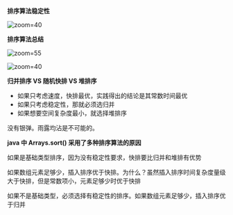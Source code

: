 **排序算法稳定性**

![zoom=40](Pasted%20image%2020231212213323.png)

**排序算法总结**

![zoom=55](Pasted%20image%2020231212213400.png)

![zoom=40](Pasted%20image%2020231212213426.png)

**归并排序 VS 随机快排 VS 堆排序**

- 如果只考虑速度，快排最优，实践得出的结论是其常数时间最优
- 如果只考虑稳定性，那就必须选归并
- 如果想要空间复杂度最小，就选择堆排序

没有银弹。雨露均沾是不可能的。

**java 中 Arrays.sort() 采用了多种排序算法的原因**

如果是基础类型排序，因为没有稳定性要求，快排要比归并和堆排有优势

如果数组元素足够少，插入排序优于快排。为什么？虽然插入排序时间复杂度量级大于快排，但是常数项小，元素足够少时优于快排

如果不是基础类型，必须选择有稳定性的排序。如果数组元素足够少，插入排序优于归并